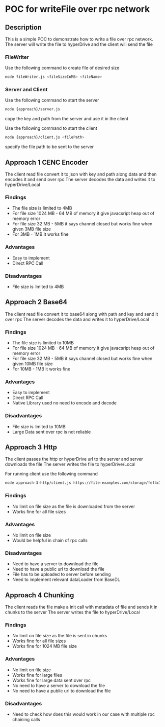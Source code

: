 # POC for writeFile over rpc network

## Description
This is a simple POC to demonstrate how to write a file over rpc network. The server will write the file to hyperDrive and the client will send the file


### FileWriter

Use the following command to create file of desired size

```bash
node fileWriter.js <fileSizeInMB> <fileName>
``` 

### Server and Client

Use the following command to start the server

```bash
node {approach}/server.js
```

copy the key and path from the server and use it in the client


Use the following command to start the client

```bash
node {approach}/client.js <filePath>
```
specify the file path to be sent to the server

## Approach 1 CENC Encoder

The client read file convert it to json with key and path along data and then encodes it and send over rpc
The server decodes the data and writes it to hyperDrive/Local

### Findings
- The file size is limited to 4MB
- For file size 1024 MB - 64 MB of memory it give javacsript heap out of memory error
- For file size 32 MB - 5MB it says channel closed but works fine when given 3MB file size
- For 3MB - 1MB it works fine

### Advantages
- Easy to implement
- Direct RPC Call

### Disadvantages
- File size is limited to 4MB

## Approach 2 Base64

The client read file convert it to base64 along with path and key and send it over rpc
The server decodes the data and writes it to hyperDrive/Local

### Findings
- The file size is limited to 10MB
- For file size 1024 MB - 64 MB of memory it give javacsript heap out of memory error
- For file size 32 MB - 5MB it says channel closed but works fine when given 10MB file size
- For 10MB - 1MB it works fine

### Advantages
- Easy to implement
- Direct RPC Call
- Native Library used no need to encode and decode

### Disadvantages
- File size is limited to 10MB
- Large Data sent over rpc is not reliable


## Approach 3 Http

The client passes the http or hyperDrive url to the server and server downloads the file
The server writes the file to hyperDrive/Local

For running client use the following command

```bash
node approach-3-http/client.js https://file-examples.com/storage/fef4c7c51867d2ced974d7e/2017/10/file-example_PDF_1MB.pdf
```

### Findings
- No limit on file size as the file is downloaded from the server
- Works fine for all file sizes

### Advantages
- No limit on file size
- Would be helpful in chain of rpc calls

### Disadvantages
- Need to have a server to download the file
- Need to have a public url to download the file
- File has to be uploaded to server before sending
- Need to implement relevant dataLoader from BaseDL


## Approach 4 Chunking

The client reads the file make a init call with metadata of file and sends it in chunks to the server
The server writes the file to hyperDrive/Local

### Findings
- No limit on file size as the file is sent in chunks
- Works fine for all file sizes
- Works fine for 1024 MB file size

### Advantages
- No limit on file size
- Works fine for large files
- Works fine for large data sent over rpc
- No need to have a server to download the file
- No need to have a public url to download the file


### Disadvantages
- Need to check how does this would work in our case with multiple rpc chaining calls
